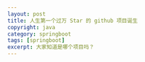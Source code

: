 ```yaml
---
layout: post
title: 人生第一个过万 Star 的 github 项目诞生
copyright: java
category: springboot
tags: [springboot]
excerpt: 大家知道是哪个项目吗？
---
```

